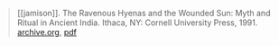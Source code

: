 > [[jamison]]. The Ravenous Hyenas and the Wounded Sun: Myth and Ritual in Ancient India. Ithaca, NY: Cornell University Press, 1991. [archive.org](https://archive.org/details/ravenoushyenaswo00jami), [pdf](a/s-jamison1991.pdf)